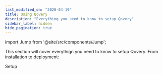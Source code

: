 ```yaml
---
last_modified_on: "2020-04-19"
title: Using Qovery
description: "Everything you need to know to setup Qovery"
sidebar_label: hidden
hide_pagination: true
---
```


import Jump from '@site/src/components/Jump';

This section will cover everythign you need to know to setup Qovery. From
installation to deployment:

<Jump to="/docs/using-qovery/setup/">Setup</Jump>



